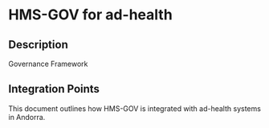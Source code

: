 # HMS-GOV for ad-health

## Description

Governance Framework

## Integration Points

This document outlines how HMS-GOV is integrated with ad-health systems in Andorra.
